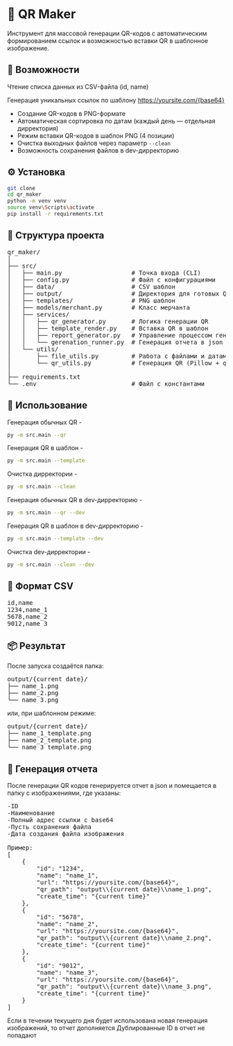 # 🧩 QR Maker

Инструмент для массовой генерации QR-кодов с автоматическим формированием ссылок и возможностью вставки QR в шаблонное изображение.




## 🚀 Возможности

Чтение списка данных из CSV-файла (id, name)

Генерация уникальных ссылок по шаблону
https://yoursite.com/{base64}

- Создание QR-кодов в PNG-формате
- Автоматическая сортировка по датам (каждый день — отдельная дирректория)
- Режим вставки QR-кодов в шаблон PNG (4 позиции)
- Очистка выходных файлов через параметр `--clean`
- Возможность сохранения файлов в dev-дирректорию




## ⚙️ Установка
```bash
git clone
cd qr_maker
python -m venv venv
source venv\Scripts\activate
pip install -r requirements.txt
```




## 🧰 Структура проекта
<pre>qr_maker/
│
├── src/
│   ├── main.py                   # Точка входа (CLI)
│   ├── config.py                 # Файл с конфигурациями
│   ├── data/                     # CSV шаблон
│   ├── output/                   # Директория для готовых QR
│   ├── templates/                # PNG шаблон
│   ├── models/merchant.py        # Класс мерчанта
│   ├── services/
│   │   ├── qr_generator.py       # Логика генерации QR
│   │   ├── template_render.py    # Вставка QR в шаблон
│   │   ├── report_generator.py   # Управление процессом генерации и прогрессом (tqdm)
│   │   └── gerenation_runner.py  # Генерация отчета в json
│   └── utils/
│       ├── file_utils.py         # Работа с файлами и датами
│       └── qr_utils.py           # Генерация QR (Pillow + qrcode)
│
├── requirements.txt
└── .env                          # Файл с константами
</pre>




## 🧩 Использование

Генерация обычных QR - 
```bash
py -m src.main --qr
```

Генерация QR в шаблон - 
```bash
py -m src.main --template
```

Очистка дирректории - 
```bash
py -m src.main --clean
```

Генерация обычных QR в dev-дирректорию - 
```bash
py -m src.main --qr --dev
```

Генерация QR в шаблон в dev-дирректорию - 
```bash
py -m src.main --template --dev
```

Очистка dev-дирректории - 
```bash
py -m src.main --clean --dev
```


## 🧱 Формат CSV
<pre>id,name
1234,name_1
5678,name_2
9012,name_3</pre>




## 📦 Результат
После запуска создаётся папка:
<pre>
output/{current date}/
├── name_1.png
├── name_2.png
└── name_3.png
</pre>

или, при шаблонном режиме:

<pre>
output/{current date}/
├── name_1_template.png
├── name_2_template.png
└── name_3_template.png
</pre>



## 📄 Генерация отчета
После генерации QR кодов генерируется отчет в json и помещается в папку с изображениями, где указаны:
<pre>-ID
-Наименование
-Полный адрес ссылки с base64
-Пусть сохранения файла
-Дата создания файла изображения

Пример:
[
    {
        "id": "1234",
        "name": "name_1",
        "url": "https://yoursite.com/{base64}",
        "qr_path": "output\\{current date}\\name_1.png",
        "create_time": "{current time}"
    },
    {
        "id": "5678",
        "name": "name_2",
        "url": "https://yoursite.com/{base64}",
        "qr_path": "output\\{current date}\\name_2.png",
        "create_time": "{current time}"
    },
    {
        "id": "9012",
        "name": "name_3",
        "url": "https://yoursite.com/{base64}",
        "qr_path": "output\\{current date}\\name_3.png",
        "create_time": "{current time}"
    }
]
</pre>

Если в течении текущего дня будет использована новая генерация изображений, то отчет дополняется
Дублированные ID в отчет не попадают